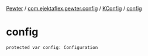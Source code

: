 [Pewter](../../index.md) / [com.ejektaflex.pewter.config](../index.md) / [KConfig](index.md) / [config](./config.md)

# config

`protected var config: Configuration`